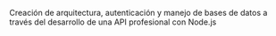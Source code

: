 Creación de arquitectura, autenticación y manejo de bases de datos a través del desarrollo de una API profesional con Node.js

